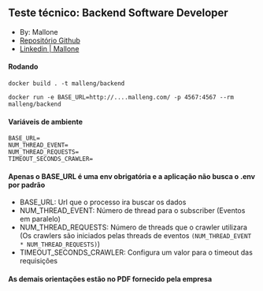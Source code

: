 ## Teste técnico: Backend Software Developer

- By: Mallone
- [Repositório Github](https://github.com/mallonenogueira/malloneng)
- [Linkedin | Mallone](https://www.linkedin.com/in/mallone/)

#### Rodando

```
docker build . -t malleng/backend

docker run -e BASE_URL=http://....malleng.com/ -p 4567:4567 --rm malleng/backend
```

#### Variáveis de ambiente

```
BASE_URL=
NUM_THREAD_EVENT=
NUM_THREAD_REQUESTS=
TIMEOUT_SECONDS_CRAWLER=
```
#### Apenas o BASE_URL é uma env obrigatória e a aplicação não busca o .env por padrão

* BASE_URL: Url que o processo ira buscar os dados
* NUM_THREAD_EVENT: Número de thread para o subscriber (Eventos em paralelo)
* NUM_THREAD_REQUESTS: Número de threads que o crawler utilizara (Os crawlers são iniciados pelas threads de eventos `(NUM_THREAD_EVENT * NUM_THREAD_REQUESTS)`)
* TIMEOUT_SECONDS_CRAWLER: Configura um valor para o timeout das requisições

#### As demais orientações estão no PDF fornecido pela empresa
